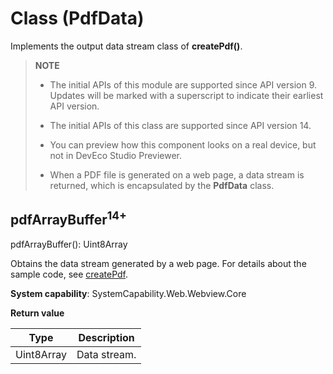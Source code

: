 # Class (PdfData)
<!--Kit: ArkWeb-->
<!--Subsystem: Web-->
<!--Owner: @zhang-yinglie-->
<!--Designer: @qiu-gongkai-->
<!--Tester: @ghiker-->
<!--Adviser: @HelloShuo-->

Implements the output data stream class of **createPdf()**.

> **NOTE**
>
> - The initial APIs of this module are supported since API version 9. Updates will be marked with a superscript to indicate their earliest API version.
>
> - The initial APIs of this class are supported since API version 14.
>
> - You can preview how this component looks on a real device, but not in DevEco Studio Previewer.
>
> - When a PDF file is generated on a web page, a data stream is returned, which is encapsulated by the **PdfData** class.

## pdfArrayBuffer<sup>14+</sup>

pdfArrayBuffer(): Uint8Array

Obtains the data stream generated by a web page. For details about the sample code, see [createPdf](./arkts-apis-webview-WebviewController.md#createpdf14).

**System capability**: SystemCapability.Web.Webview.Core

**Return value**

| Type      | Description    |
| ---------- | -------- |
| Uint8Array | Data stream.|
